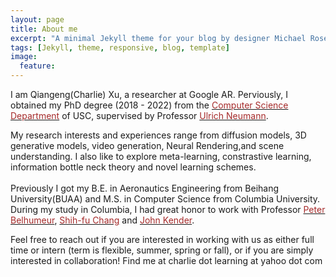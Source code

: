 ```yaml
---
layout: page
title: About me
excerpt: "A minimal Jekyll theme for your blog by designer Michael Rose."
tags: [Jekyll, theme, responsive, blog, template]
image:
  feature:
---
```


I am Qiangeng(Charlie) Xu, a researcher at Google AR. Perviously, I obtained my PhD degree (2018 - 2022) from the <a href="https://www.cs.usc.edu/" target="_blank"><font color="brown">Computer Science Department</font></a> of USC, supervised by Professor <a href="https://sites.usc.edu/cgit/contact/ulrich-neumann/" target="_blank"><font color="brown">Ulrich Neumann</font></a>. 

My research interests and experiences range from diffusion models, 3D generative models, video generation, Neural Rendering,and scene understanding. I also like to explore meta-learning, constrastive learning, information bottle neck theory and novel learning schemes.  
<br />
Previously I got my B.E. in Aeronautics Engineering from Beihang University(BUAA) and M.S. in Computer Science from Columbia University. During my study in Columbia, I had great honor to work with Professor <a href="https://www.peterbelhumeur.com/" target="_blank"><font color="brown">Peter Belhumeur</font></a>, <a href="https://www.ee.columbia.edu/~sfchang/" target="_blank"><font color="brown">Shih-fu Chang</font></a> and <a href="http://www.cs.columbia.edu/~jrk/" target="_blank"><font color="brown">John Kender</font></a>. 

Feel free to reach out if you are interested in working with us as either full time or intern (term is flexible, summer, spring or fall), or if you are simply interested in collaboration! Find me at charlie dot learning at yahoo dot com


